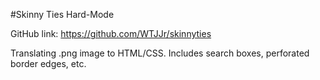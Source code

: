 #Skinny Ties Hard-Mode

GitHub link: https://github.com/WTJJr/skinnyties

Translating .png image to HTML/CSS. Includes search boxes, perforated border edges, etc.